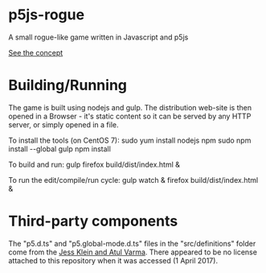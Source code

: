 # p5js-rogue
A small rogue-like game written in Javascript and p5js

[See the concept](concept/concept.md)

# Building/Running

The game is built using nodejs and gulp.
The distribution web-site is then opened in a Browser - it's static content so it can be served by any HTTP server, or simply opened in a file.

To install the tools (on CentOS 7):
    sudo yum install nodejs npm
    sudo npm install --global gulp
    npm install

To build and run:
    gulp
    firefox build/dist/index.html &

To run the edit/compile/run cycle:
    gulp watch &
    firefox build/dist/index.html &

# Third-party components

The "p5.d.ts" and "p5.global-mode.d.ts" files in the "src/definitions" folder come from the
[Jess Klein and Atul Varma](https://github.com/toolness/friendly-error-fellowship/tree/gh-pages/experiments/typescript).
There appeared to be no license attached to this repository when it was accessed (1 April 2017).

